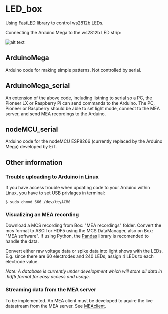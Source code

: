 # LED_box

Using [FastLED](https://github.com/FastLED/FastLED) library to control ws2812b LEDs.

Connecting the Arduino Mega to the ws2812b LED strip:

![alt text](https://cdn-learn.adafruit.com/assets/assets/000/030/892/medium640/leds_Wiring-Diagram.png "Arduino Mega to ws2812b LED strip")

## ArduinoMega
Arduino code for making simple patterns. Not controlled by serial. 

## ArduinoMega_serial
An extension of the above code, including listning to serial so a PC, the Pioneer LX or Raspberry Pi can send commands to the Arduino. The PC, Pioneer or Raspberry should be able to set light mode, connect to the MEA server, and send MEA recordings to the Arduino.

## nodeMCU_serial
Arduino code for the nodeMCU ESP8266 (currently replaced by the Arduino Mega) developed by EiT.

## Other information
### Trouble uploading to Arduino in Linux
If you have access trouble when updating code to your Arduino within Linux, you have to set USB privlages in terminal:
```
$ sudo chmod 666 /dev/ttyACM0
```

### Visualizing an MEA recording
Download a MCS recording from Box: "MEA recordings" folder. Convert the mcs format to ASCII or HDF5 using the MCS DataManager, also on Box: "MEA software". If using Python, the [Pandas](http://pandas.pydata.org/) library is recomended to handle the data.

Convert either raw voltage data or spike data into light shows with the LEDs. E.g. since there are 60 electrodes and 240 LEDs, assign 4 LEDs to each electrode value. 

_Note: A database is currently under development which will store all data in .hdf5 format for easy access and usage._  

### Streaming data from the MEA server
To be implemented. An MEA client must be developed to aquire the live datastream from the MEA server. See [MEAclient](https://github.com/thentnucyborg/MEAclient).
